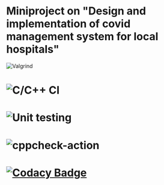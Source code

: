 # Miniproject on "Design and implementation of covid management system for local hospitals"
![Valgrind](https://github.com/Stepin104877/Miniproject-Design-and-implementation-of-COVID-management-system-in-local-hospitals/workflows/Valgrind/badge.svg)
# ![C/C++ CI](https://github.com/Stepin104877/Miniproject-Design-and-implementation-of-COVID-management-system-in-local-hospitals/workflows/C/C++%20CI/badge.svg)
# ![Unit testing](https://github.com/Stepin104877/Miniproject-Design-and-implementation-of-COVID-management-system-in-local-hospitals/workflows/Unit%20testing/badge.svg)
# ![cppcheck-action](https://github.com/Stepin104877/Miniproject-Design-and-implementation-of-COVID-management-system-in-local-hospitals/workflows/cppcheck-action/badge.svg)
# [![Codacy Badge](https://app.codacy.com/project/badge/Grade/c8da46c2bf544ba7952e03427e5cfaaa)](https://www.codacy.com/manual/trupthibhyregowda/Miniproject-Design-and-implementation-of-COVID-management-system-in-local-hospitals/dashboard?utm_source=github.com&amp;utm_medium=referral&amp;utm_content=Stepin104877/Miniproject-Design-and-implementation-of-COVID-management-system-in-local-hospitals&amp;utm_campaign=Badge_Grade)

